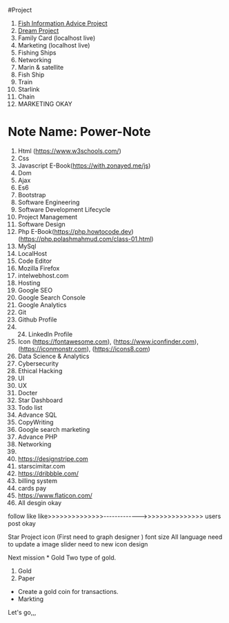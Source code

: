 #Project

1. [Fish Information Advice Project](https://www.fisheriesbangladesh.com)
2. [Dream Project](https://islam-star.com/login)
3. Family Card (localhost live)
4. Marketing (localhost live)
5. Fishing Ships
6. Networking
7. Marin & satellite
8. Fish Ship
9. Train
10. Starlink
   11. Chain
   12. MARKETING OKAY
   

# Note Name: Power-Note
1. Html (https://www.w3schools.com/)
2. Css 
3. Javascript E-Book(https://with.zonayed.me/js)
4. Dom
5. Ajax
6. Es6
7. Bootstrap
8. Software Engineering
9. Software Development Lifecycle
10. Project Management
11. Software Design
12. Php E-Book(https://php.howtocode.dev) (https://php.polashmahmud.com/class-01.html)
13. MySql
14. LocalHost
15. Code Editor
16. Mozilla Firefox
17. intelwebhost.com
18. Hosting
19. Google SEO                                                                                                                
20. Google Search Console
21. Google Analytics
22. Git
23. Github Profile
24. 24. LinkedIn Profile
25. Icon (https://fontawesome.com), (https://www.iconfinder.com), (https://iconmonstr.com), (https://icons8.com)
26. Data Science & Analytics
27. Cybersecurity
28. Ethical Hacking
29. UI 
30. UX
31. Docter
32. Star Dashboard 
33. Todo list
34. Advance SQL 
35. CopyWriting
36. Google search marketing 
37. Advance PHP 
38. Networking
51. 
57. https://designstripe.com
59. starscimitar.com
62. https://dribbble.com/
65. billing system 
66. cards pay
75. https://www.flaticon.com/
76. All desgin okay

follow 
like 
like>>>>>>>>>>>>>>------------->>>>>>>>>>>>>>> users
post okay

Star Project
icon           (First need to graph designer )
font size
All language
need to update a image slider
need to new icon design

Next mission *
Gold 
Two type of gold.
1. Gold
2. Paper
* Create a gold coin for transactions.
* Markting

  
Let's go,,,
